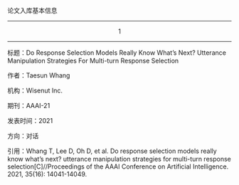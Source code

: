 论文入库基本信息

---
<center>1</center>

---

标题：Do Response Selection Models Really Know What’s Next?
Utterance Manipulation Strategies For Multi-turn Response Selection

作者：Taesun Whang

机构：Wisenut Inc.

期刊：AAAI-21

发表时间：2021

方向：对话

引用：Whang T, Lee D, Oh D, et al. Do response selection models really know what’s next? utterance manipulation strategies for multi-turn response selection[C]//Proceedings of the AAAI Conference on Artificial Intelligence. 2021, 35(16): 14041-14049.


